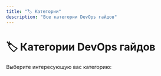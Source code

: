 ```yaml
---
title: "🏷️ Категории"
description: "Все категории DevOps гайдов"
---
```


# 🏷️ Категории DevOps гайдов

Выберите интересующую вас категорию:
